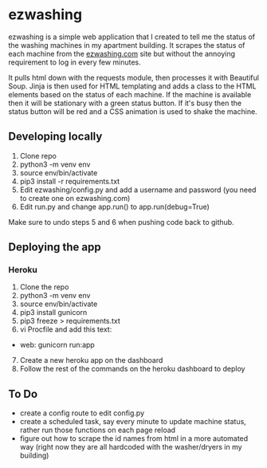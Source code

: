 # ezwashing

ezwashing is a simple web application that I created to tell me the status of the washing machines in my apartment building. It  scrapes the status of each machine from the [ezwashing.com](http://ezwashing.com) site but without the annoying requirement to log in every few minutes.

It pulls html down with the requests module, then processes it with Beautiful Soup. Jinja is then used for HTML templating and adds a class to the HTML elements based on the status of each machine. If the machine is available then it will be stationary with a green status button. If it's busy then the status button will be red and a CSS animation is used to shake the machine.

## Developing locally
1. Clone repo
2. python3 -m venv env
3. source env/bin/activate
4. pip3 install -r requirements.txt
5. Edit ezwashing/config.py and add a username and password (you need to create one on ezwashing.com)
6. Edit run.py and change app.run() to app.run(debug=True)

Make sure to undo steps 5 and 6 when pushing code back to github.

## Deploying the app

### Heroku
1. Clone the repo
2. python3 -m venv env
3. source env/bin/activate
4. pip3 install gunicorn
5. pip3 freeze > requirements.txt
6. vi Procfile and add this text:
- web: gunicorn run:app
7. Create a new heroku app on the dashboard
8. Follow the rest of the commands on the heroku dashboard to deploy

## To Do
- create a config route to edit config.py
- create a scheduled task, say every minute to update machine status, rather run those functions on each page reload
- figure out how to scrape the id names from html in a more automated way (right now they are all hardcoded with the washer/dryers in my building)
